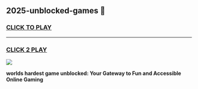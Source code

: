 
## 2025-unblocked-games 👋
<h3>
<a href="https://premium.freeplayer.one?title=2025-unblocked-games&ref=14F">CLICK TO PLAY</a></h3>
<hr>

<h3>
<a href="https://premium.freeplayer.one?title=2025-unblocked-games&ref=14F">CLICK 2 PLAY</a>
  
</h3>

<a href="https://premium.freeplayer.one?title=2025-unblocked-games&ref=12F/"><img src="https://clearcache.store/games.png"></a>


**worlds hardest game unblocked: Your Gateway to Fun and Accessible Online Gaming**
